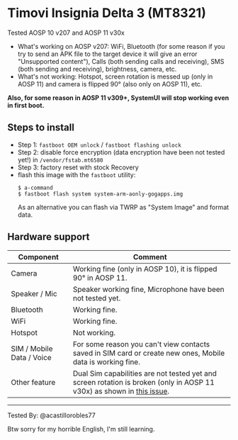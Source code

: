 # Timovi Insignia Delta 3 (MT8321)

Tested AOSP 10 v207 and AOSP 11 v30x
* What's working on AOSP v207:
WiFi, Bluetooth (for some reason if you try to send an APK file to the target device it will give an error "Unsupported content"), Calls (both sending calls and receiving), SMS (both sending and receiving), brightness, camera, etc.
* What's not working:
Hotspot, screen rotation is messed up (only in AOSP 11) and camera is flipped 90° (also only on AOSP 11), etc.

**Also, for some reason in AOSP 11 v309+, SystemUI will stop working even in first boot.**

## Steps to install

* Step 1: `fastboot OEM unlock` / `fastboot flashing unlock`
* Step 2: disable force encryption (data encryption have been not tested yet!) in `/vendor/fstab.mt6580`
* Step 3: factory reset with stock Recovery
* flash this image with the `fastboot` utility:
    ```
    $ a-command
    $ fastboot flash system system-arm-aonly-gogapps.img
    ```
    As an alternative you can flash via TWRP as "System Image" and format data.

## Hardware support

| Component                 |      Comment                                              |
|---------------------------|-----------------------------------------------------------|
| Camera                    | Working fine (only in AOSP 10), it is flipped 90° in AOSP 11.                                                    |
| Speaker / Mic             | Speaker working fine, Microphone have been not tested yet.                                                   |
| Bluetooth                 | Working fine.                                                  |
| WiFi                      | Working fine.                                                    |
| Hotspot                   | Not working.                                                     |
| SIM / Mobile Data / Voice | For some reason you can't view contacts saved in SIM card or create new ones, Mobile data is working fine.                                                                                                      |                                                   |                                                                                                     |
| Other feature             | Dual Sim capabilities are not tested yet and screen rotation is broken (only in AOSP 11 v30x) as shown in [this issue](https://github.com/phhusson/treble_experimentations/issues/1770).                                                    |
---

Tested By: @acastillorobles77

Btw sorry for my horrible English, I'm still learning.
